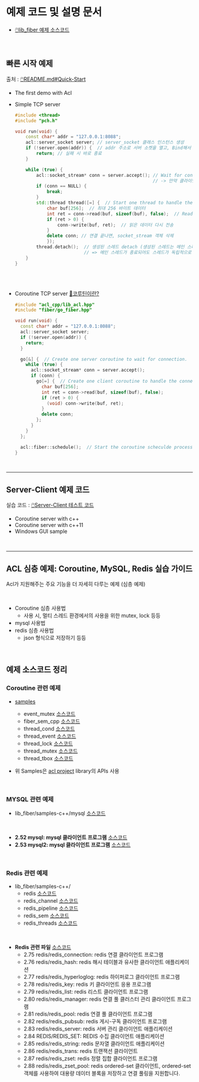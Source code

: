 # 예제 코드 및 설명 문서
* [🖱️lib_fiber 예제 소스코드](https://github.com/acl-dev/acl/tree/master/lib_fiber/samples-c++)

<br>

## 빠른 시작 예제
출처 : [🖱️README.md#Quick-Start](https://github.com/acl-dev/acl?tab=readme-ov-file#4-quick-start)
* The first demo with Acl
  
* Simple TCP server
    ```cpp 
    #include <thread>
    #include "pch.h"
    
    void run(void) {
        const char* addr = "127.0.0.1:8088";
        acl::server_socket server; // server_socket 클래스 인스턴스 생성
        if (!server.open(addr)) {  // addr 주소로 서버 소켓을 열고, Bind해서 클라이언트의 연결 요청을 대기 상태(listen)로 만들기
            return; // 실패 시 바로 종료
        }
    
        while (true) {
            acl::socket_stream* conn = server.accept(); // Wait for connection. 클라이언트의 연결 요청 대기 
                                                        // -> 만약 클라이언트가 연결 시도하면, 새로운 socket_stream 객체 반환
            if (conn == NULL) {
                break;
            }
            std::thread thread([=] {  // Start one thread to handle the connection (스레드 생성)
                char buf[256];  // 최대 256 바이트 데이터
                int ret = conn->read(buf, sizeof(buf), false);  // Read data 
                if (ret > 0) {
                    conn->write(buf, ret);  // 읽은 데이터 다시 전송
                }
                delete conn; // 연결 끝나면, socket_stream 객체 삭제
                });
            thread.detach();  // 생성된 스레드 detach (생성된 스레드는 메인 스레드와 독립적으로 실행)
                              // => 메인 스레드가 종료되어도 스레드가 독립적으로 계속 실행.
        }
    }

    
    ```
  
<br>


<br>

* Coroutine TCP server  [📄코루틴이란?](./Coroutine.md)
    
    ```cpp 
    #include "acl_cpp/lib_acl.hpp"
    #include "fiber/go_fiber.hpp"
    
    void run(void) {
      const char* addr = "127.0.0.1:8088";
      acl::server_socket server;
      if (!server.open(addr)) {
        return;
      }
    
      go[&] {  // Create one server coroutine to wait for connection.
        while (true) {
          acl::socket_stream* conn = server.accept();
          if (conn) {
            go[=] {  // Create one client coroutine to handle the connection.
              char buf[256];
              int ret = conn->read(buf, sizeof(buf), false);
              if (ret > 0) {
                (void) conn->write(buf, ret);
              }
              delete conn;
            };
          }
        }
      };
    
      acl::fiber::schedule();  // Start the coroutine scheculde process.
    }

    
    ```

<br>

---

## Server-Client 예제 코드
실습 코드 : [🖱️Server-Client 테스트 코드](https://github.com/acl-dev/acl/blob/master/lib_fiber/README_en.md#samples)

* Coroutine server with c++
* Coroutine server with c++11
* Windows GUI sample

<br>

---

## ACL 심층 예제: Coroutine, MySQL, Redis 실습 가이드

Acl가 지원해주는 주요 기능을 더 자세히 다루는 예제 (심층 예제)

<br>

* Coroutine 심층 사용법
  + 사용 시, 멀티 스레드 환경에서의 사용을 위한 mutex, lock 등등
* mysql 사용법
* redis 심층 사용법
  + json 형식으로 저장하기 등등

<br>


## 예제 소스코드 정리

### Coroutine 관련 예제
* [samples](https://github.com/acl-dev/acl/tree/master/lib_fiber/samples-c++)
  + event_mutex [소스코드](https://github.com/acl-dev/acl/tree/master/lib_fiber/samples-c%2B%2B/event_mutex)
  + fiber_sem_cpp [소스코드](https://github.com/acl-dev/acl/tree/master/lib_fiber/samples-c%2B%2B/fiber_sem_cpp)
  + thread_cond [소스코드](https://github.com/acl-dev/acl/tree/master/lib_fiber/samples-c%2B%2B/thread_cond)
  + thread_event [소스코드](https://github.com/acl-dev/acl/tree/master/lib_fiber/samples-c%2B%2B/thread_event)
  + thread_lock [소스코드](https://github.com/acl-dev/acl/tree/master/lib_fiber/samples-c%2B%2B/thread_lock)
  + thread_mutex [소스코드](https://github.com/acl-dev/acl/tree/master/lib_fiber/samples-c%2B%2B/thread_mutex)
  + thread_tbox [소스코드](https://github.com/acl-dev/acl/tree/master/lib_fiber/samples-c%2B%2B/thread_tbox)
    
* 위 Samples은 [acl project](https://github.com/acl-dev/acl/) library의 APIs 사용

<br>

### MYSQL 관련 예제
* lib_fiber/samples-c++/mysql [소스코드](https://github.com/acl-dev/acl/tree/master/lib_fiber/samples-c%2B%2B/mysql)

<br>

* **2.52 mysql: mysql 클라이언트 프로그램** [소스코드](https://github.com/acl-dev/acl/tree/master/lib_acl_cpp/samples/mysql)
* **2.53 mysql2: mysql 클라이언트 프로그램** [소스코드](https://github.com/acl-dev/acl/tree/master/lib_acl_cpp/samples/mysql2)

<br>

### Redis 관련 예제
* lib_fiber/samples-c++/
  - redis [소스코드](https://github.com/acl-dev/acl/tree/master/lib_fiber/samples-c%2B%2B/redis)
  - redis_channel [소스코드](https://github.com/acl-dev/acl/tree/master/lib_fiber/samples-c%2B%2B/redis_channel)
  - redis_pipeline [소스코드](https://github.com/acl-dev/acl/tree/master/lib_fiber/samples-c%2B%2B/redis_pipeline)
  - redis_sem [소스코드](https://github.com/acl-dev/acl/tree/master/lib_fiber/samples-c%2B%2B/redis_sem)
  - redis_threads [소스코드](https://github.com/acl-dev/acl/tree/master/lib_fiber/samples-c%2B%2B/redis_threads)

<br>

* **Redis 관련 파일** [소스코드](https://github.com/acl-dev/acl/tree/master/lib_acl_cpp/samples/redis)
  - 2.75 redis/redis_connection: redis 연결 클라이언트 프로그램
  - 2.76 redis/redis_hash: redis 해시 테이블과 유사한 클라이언트 애플리케이션
  - 2.77 redis/redis_hyperloglog: redis 하이퍼로그 클라이언트 프로그램
  - 2.78 redis/redis_key: redis 키 클라이언트 응용 프로그램
  - 2.79 redis/redis_list: redis 리스트 클라이언트 프로그램
  - 2.80 redis/redis_manager: redis 연결 풀 클러스터 관리 클라이언트 프로그램
  - 2.81 redis/redis_pool: redis 연결 풀 클라이언트 프로그램
  - 2.82 redis/redis_pubsub: redis 게시-구독 클라이언트 프로그램
  - 2.83 redis/redis_server: redis 서버 관리 클라이언트 애플리케이션
  - 2.84 REDIS/REDIS_SET: REDIS 수집 클라이언트 애플리케이션
  - 2.85 redis/redis_string: redis 문자열 클라이언트 애플리케이션
  - 2.86 redis/redis_trans: redis 트랜잭션 클라이언트
  - 2.87 redis/redis_zset: redis 정렬 집합 클라이언트 프로그램
  - 2.88 redis/redis_zset_pool: redis ordered-set 클라이언트, ordered-set 객체를 사용하여 대용량 데이터 블록을 저장하고 연결 풀링을 지원합니다.

<br>












